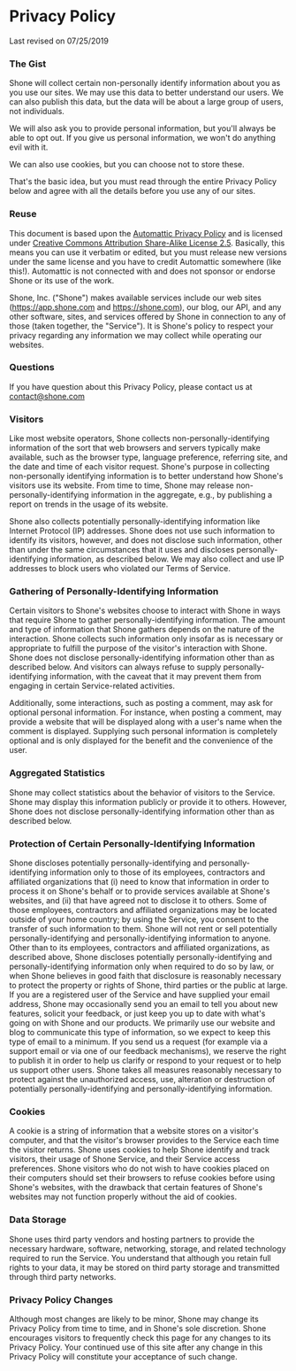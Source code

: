 # Privacy Policy

Last revised on 07/25/2019

### The Gist

Shone will collect certain non-personally identify information about you as you use our sites. We may use this data to better understand our users. We can also publish this data, but the data will be about a large group of users, not individuals.

We will also ask you to provide personal information, but you'll always be able to opt out. If you give us personal information, we won't do anything evil with it.

We can also use cookies, but you can choose not to store these.

That's the basic idea, but you must read through the entire Privacy Policy below and agree with all the details before you use any of our sites.

### Reuse

This document is based upon the [Automattic Privacy Policy](http://automattic.com/privacy/) and is licensed under [Creative Commons Attribution Share-Alike License 2.5](http://creativecommons.org/licenses/by-sa/2.5/). Basically, this means you can use it verbatim or edited, but you must release new versions under the same license and you have to credit Automattic somewhere (like this!). Automattic is not connected with and does not sponsor or endorse Shone or its use of the work.

Shone, Inc. ("Shone") makes available services include our web sites (https://app.shone.com and https://shone.com), our blog, our API, and any other software, sites, and services offered by Shone in connection to any of those (taken together, the "Service"). It is Shone's policy to respect your privacy regarding any information we may collect while operating our websites.

### Questions

If you have question about this Privacy Policy, please contact us at contact@shone.com

### Visitors

Like most website operators, Shone collects non-personally-identifying information of the sort that web browsers and servers typically make available, such as the browser type, language preference, referring site, and the date and time of each visitor request. Shone's purpose in collecting non-personally identifying information is to better understand how Shone's visitors use its website. From time to time, Shone may release non-personally-identifying information in the aggregate, e.g., by publishing a report on trends in the usage of its website.

Shone also collects potentially personally-identifying information like Internet Protocol (IP) addresses. Shone does not use such information to identify its visitors, however, and does not disclose such information, other than under the same circumstances that it uses and discloses personally-identifying information, as described below. We may also collect and use IP addresses to block users who violated our Terms of Service.

### Gathering of Personally-Identifying Information

Certain visitors to Shone's websites choose to interact with Shone in ways that require Shone to gather personally-identifying information. The amount and type of information that Shone gathers depends on the nature of the interaction. Shone collects such information only insofar as is necessary or appropriate to fulfill the purpose of the visitor's interaction with Shone. Shone does not disclose personally-identifying information other than as described below. And visitors can always refuse to supply personally-identifying information, with the caveat that it may prevent them from engaging in certain Service-related activities.

Additionally, some interactions, such as posting a comment, may ask for optional personal information. For instance, when posting a comment, may provide a website that will be displayed along with a user's name when the comment is displayed. Supplying such personal information is completely optional and is only displayed for the benefit and the convenience of the user.

### Aggregated Statistics

Shone may collect statistics about the behavior of visitors to the Service. Shone may display this information publicly or provide it to others. However, Shone does not disclose personally-identifying information other than as described below.

### Protection of Certain Personally-Identifying Information

Shone discloses potentially personally-identifying and personally-identifying information only to those of its employees, contractors and affiliated organizations that (i) need to know that information in order to process it on Shone's behalf or to provide services available at Shone's websites, and (ii) that have agreed not to disclose it to others. Some of those employees, contractors and affiliated organizations may be located outside of your home country; by using the Service, you consent to the transfer of such information to them. Shone will not rent or sell potentially personally-identifying and personally-identifying information to anyone. Other than to its employees, contractors and affiliated organizations, as described above, Shone discloses potentially personally-identifying and personally-identifying information only when required to do so by law, or when Shone believes in good faith that disclosure is reasonably necessary to protect the property or rights of Shone, third parties or the public at large. If you are a registered user of the Service and have supplied your email address, Shone may occasionally send you an email to tell you about new features, solicit your feedback, or just keep you up to date with what's going on with Shone and our products. We primarily use our website and blog to communicate this type of information, so we expect to keep this type of email to a minimum. If you send us a request (for example via a support email or via one of our feedback mechanisms), we reserve the right to publish it in order to help us clarify or respond to your request or to help us support other users. Shone takes all measures reasonably necessary to protect against the unauthorized access, use, alteration or destruction of potentially personally-identifying and personally-identifying information.

### Cookies

A cookie is a string of information that a website stores on a visitor's computer, and that the visitor's browser provides to the Service each time the visitor returns. Shone uses cookies to help Shone identify and track visitors, their usage of Shone Service, and their Service access preferences. Shone visitors who do not wish to have cookies placed on their computers should set their browsers to refuse cookies before using Shone's websites, with the drawback that certain features of Shone's websites may not function properly without the aid of cookies.

### Data Storage

Shone uses third party vendors and hosting partners to provide the necessary hardware, software, networking, storage, and related technology required to run the Service. You understand that although you retain full rights to your data, it may be stored on third party storage and transmitted through third party networks.

### Privacy Policy Changes

Although most changes are likely to be minor, Shone may change its Privacy Policy from time to time, and in Shone's sole discretion. Shone encourages visitors to frequently check this page for any changes to its Privacy Policy. Your continued use of this site after any change in this Privacy Policy will constitute your acceptance of such change.
